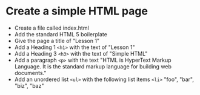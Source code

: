# Create a simple HTML page

- Create a file called index.html
- Add the standard HTML 5 boilerplate
- Give the page a title of "Lesson 1"
- Add a Heading 1 `<h1>` with the text of "Lesson 1"
- Add a Heading 3 `<h3>` with the text of "Simple HTML"
- Add a paragraph `<p>` with the text "HTML is HyperText Markup Language. It is the standard markup language for building web documents."
- Add an unordered list `<ul>` with the following list items `<li>` "foo", "bar", "biz", "baz"

